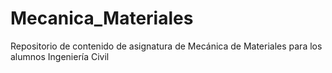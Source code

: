 # Mecanica_Materiales

Repositorio de contenido de asignatura de Mecánica de Materiales para los alumnos Ingeniería Civil
